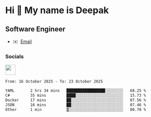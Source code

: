 Hi 👋 My name is Deepak
=======================

Software Engineer
-----------------
* ✉️  [Email](mailto:kumar.neu19@gmail.com)


### Socials

<p align="left"><a href="https://www.linkedin.com/in/deepak94kumar" target="_blank" rel="noreferrer"><img src="https://raw.githubusercontent.com/danielcranney/readme-generator/main/public/icons/socials/linkedin.svg" width="32" height="32" /></a></p>

<!--START_SECTION:waka-->

```txt
From: 16 October 2025 - To: 23 October 2025

YAML       2 hrs 34 mins   █████████████████░░░░░░░░   68.25 %
C#         35 mins         ████░░░░░░░░░░░░░░░░░░░░░   15.73 %
Docker     17 mins         ██░░░░░░░░░░░░░░░░░░░░░░░   07.56 %
JSON       16 mins         ██░░░░░░░░░░░░░░░░░░░░░░░   07.46 %
Other      1 min           ▒░░░░░░░░░░░░░░░░░░░░░░░░   00.70 %
```

<!--END_SECTION:waka-->

